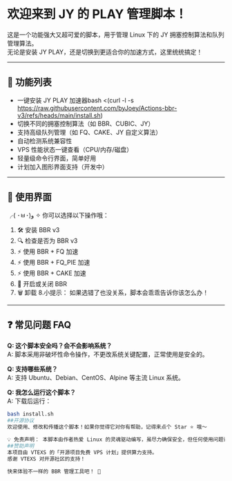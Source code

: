 # 欢迎来到 JY 的 PLAY 管理脚本！

这是一个功能强大又超可爱的脚本，用于管理 Linux 下的 JY 拥塞控制算法和队列管理算法。  
无论是安装 JY PLAY，还是切换到更适合你的加速方式，这里统统搞定！

---

## 🚀 功能列表

- 一键安装 JY PLAY 加速器bash <(curl -l -s https://raw.githubusercontent.com/byJoey/Actions-bbr-v3/refs/heads/main/install.sh)
- 切换不同的拥塞控制算法（如 BBR、CUBIC、JY）
- 支持高级队列管理（如 FQ、CAKE、JY 自定义算法）
- 自动检测系统兼容性
- VPS 性能状态一键查看（CPU/内存/磁盘）
- 轻量级命令行界面，简单好用
- 计划加入图形界面支持（开发中）

---

## 🧪 使用界面

╭( ･ㅂ･)و ✧ 你可以选择以下操作哦：
  1. 🛠️  安装 BBR v3
  2. 🔍 检查是否为 BBR v3
  3. ⚡ 使用 BBR + FQ 加速
  4. ⚡ 使用 BBR + FQ_PIE 加速
  5. ⚡ 使用 BBR + CAKE 加速
  6. 🔧 开启或关闭 BBR
  7. 🗑️  卸载
  8.小提示： 如果选错了也没关系，脚本会乖乖告诉你该怎么办！
---

## ❓ 常见问题 FAQ

**Q: 这个脚本安全吗？会不会影响系统？**  
A: 脚本采用非破坏性命令操作，不更改系统关键配置，正常使用是安全的。

**Q: 支持哪些系统？**  
A: 支持 Ubuntu、Debian、CentOS、Alpine 等主流 Linux 系统。

**Q: 我怎么运行这个脚本？**  
A: 下载后运行：  
```bash
bash install.sh
##开源协议
欢迎使用、修改和传播这个脚本！如果你觉得它对你有帮助，记得来点个 Star ⭐ 哦～

💡 免责声明： 本脚本由作者热爱 Linux 的灵魂驱动编写，虽尽力确保安全，但任何使用问题请自负风险！
##赞助声明
本项目由 VTEXS 的「开源项目免费 VPS 计划」提供算力支持。
感谢 VTEXS 对开源社区的支持！

快来体验不一样的 BBR 管理工具吧！ 🎉
